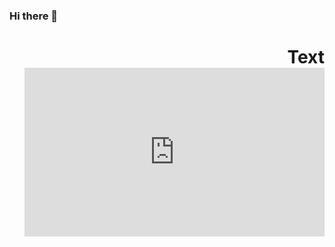 ### Hi there 👋

<h1 align="right">Text
  <iframe src="https://gifer.com/embed/fz6c" width=480 height=270.000 frameBorder="0" allowFullScreen></iframe
</h1>

>

<!--
**nekriS/nekriS** is a ✨ _special_ ✨ repository because its `README.md` (this file) appears on your GitHub profile.

Here are some ideas to get you started:

- 🔭 I’m currently working on ...
- 🌱 I’m currently learning ...
- 👯 I’m looking to collaborate on ...
- 🤔 I’m looking for help with ...
- 💬 Ask me about ...
- 📫 How to reach me: ...
- 😄 Pronouns: ...
- ⚡ Fun fact: ...
-->
